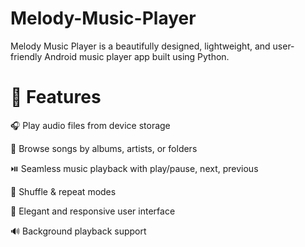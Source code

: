 # Melody-Music-Player
Melody Music Player is a beautifully designed, lightweight, and user-friendly Android music player app built using Python. 

# 🚀 Features

🎧 Play audio files from device storage

📁 Browse songs by albums, artists, or folders

⏯️ Seamless music playback with play/pause, next, previous

🔁 Shuffle & repeat modes

🎨 Elegant and responsive user interface

🔊 Background playback support

